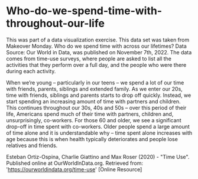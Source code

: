 # Who-do-we-spend-time-with-throughout-our-life
This was part of a data visualization exercise. 
This data set was taken from Makeover Monday. Who do we spend time with across our lifetimes?
Data Source: Our World in Data, was published on November 7th, 2022. The data comes from time-use surveys, where people are asked to list all the activities that they perform over a full day, and the people who were there during each activity.

When we’re young – particularly in our teens – we spend a lot of our time with friends, parents, siblings and extended family. As we enter our 20s, time with friends, siblings and parents starts to drop off quickly. Instead, we start spending an increasing amount of time with partners and children. This continues throughout our 30s, 40s and 50s – over this period of their life, Americans spend much of their time with partners, children and, unsurprisingly, co-workers. For those 60 and older, we see a significant drop-off in time spent with co-workers. Older people spend a large amount of time alone and it is understandable why – time spent alone increases with age because this is when health typically deteriorates and people lose relatives and friends.

Esteban Ortiz-Ospina, Charlie Giattino and Max Roser (2020) - "Time Use". Published online at OurWorldInData.org. Retrieved from: 'https://ourworldindata.org/time-use' [Online Resource]
